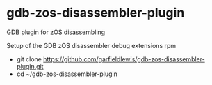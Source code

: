 # gdb-zos-disassembler-plugin
GDB plugin for zOS disassembling

Setup of the GDB zOS disassembler debug extensions rpm

* git clone https://github.com/garfieldlewis/gdb-zos-disassembler-plugin.git
* cd ~/gdb-zos-disassembler-plugin
